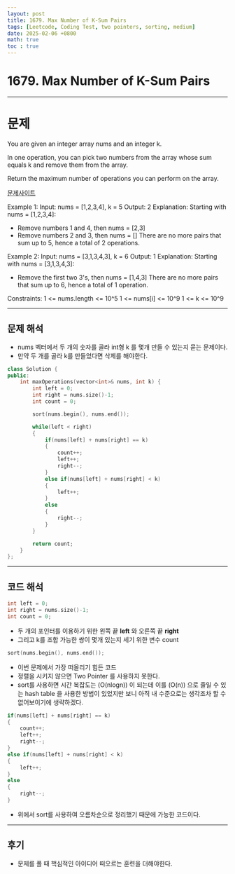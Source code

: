 ```yaml
---
layout: post
title: 1679. Max Number of K-Sum Pairs
tags: [Leetcode, Coding Test, two pointers, sorting, medium]
date: 2025-02-06 +0800
math: true
toc : true
---
```




# 1679. Max Number of K-Sum Pairs


****


# 문제
You are given an integer array nums and an integer k.

In one operation, you can pick two numbers from the array whose sum equals k and remove them from the array.

Return the maximum number of operations you can perform on the array.

[문제사이트](https://leetcode.com/problems/max-number-of-k-sum-pairs/description/?envType=study-plan-v2&envId=leetcode-75)
 
Example 1:
Input: nums = [1,2,3,4], k = 5
Output: 2
Explanation: Starting with nums = [1,2,3,4]:
- Remove numbers 1 and 4, then nums = [2,3]
- Remove numbers 2 and 3, then nums = []
There are no more pairs that sum up to 5, hence a total of 2 operations.


Example 2:
Input: nums = [3,1,3,4,3], k = 6
Output: 1
Explanation: Starting with nums = [3,1,3,4,3]:
- Remove the first two 3's, then nums = [1,4,3]
There are no more pairs that sum up to 6, hence a total of 1 operation.
 

Constraints:
1 <= nums.length <= 10^5
1 <= nums[i] <= 10^9
1 <= k <= 10^9


****


## 문제 해석
- nums 벡터에서 두 개의 숫자를 골라 int형 k 를 몇개 만들 수 있는지 묻는 문제이다.
- 만약 두 개를 골라 k를 만들었다면 삭제를 해야한다.


```cpp
class Solution {
public:
    int maxOperations(vector<int>& nums, int k) {
        int left = 0;
        int right = nums.size()-1;
        int count = 0;

        sort(nums.begin(), nums.end());

        while(left < right)
        {
            if(nums[left] + nums[right] == k)
            {
                count++;
                left++;
                right--;
            }
            else if(nums[left] + nums[right] < k)
            {
                left++;
            }
            else
            {
                right--;
            }
        }

        return count;
    }
};
```


****


## 코드 해석

```cpp
int left = 0;
int right = nums.size()-1;
int count = 0;
```

- 두 개의 포인터를 이용하기 위한 왼쪽 끝 **left** 와 오른쪽 끝 **right**
- 그리고 k를 조합 가능한 쌍이 몇개 있는지 세기 위한 변수 count

```cpp
sort(nums.begin(), nums.end());
```
- 이번 문제에서 가장 떠올리기 힘든 코드
- 정렬을 시키지 않으면 Two Pointer 를 사용하지 못한다.
- sort를 사용하면 시간 복잡도는 \(O(nlogn\)) 이 되는데 이를 \(O(n\)) 으로 줄일 수 있는 hash table 을 사용한 방법이 있었지만 보니 아직 내 수준으로는 생각조차 할 수 없어보이기에 생략하겠다.


```cpp
if(nums[left] + nums[right] == k)
{
    count++;
    left++;
    right--;
}
else if(nums[left] + nums[right] < k)
{
    left++;
}
else
{
    right--;
}
```

- 위에서 sort를 사용하여 오름차순으로 정리했기 때문에 가능한 코드이다.


****


## 후기
- 문제를 풀 때 핵심적인 아이디어 떠오르는 훈련을 더해야한다.

